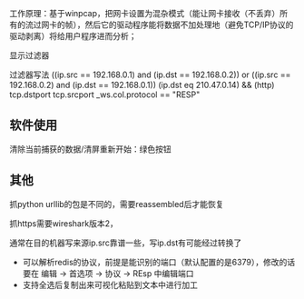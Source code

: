 工作原理：基于winpcap，把网卡设置为混杂模式（能让网卡接收（不丢弃）所有的流过网卡的帧），然后它的驱动程序能将数据不加处理地（避免TCP/IP协议的驱动剥离）将给用户程序进而分析；


显示过滤器

过滤器写法
((ip.src == 192.168.0.1) and (ip.dst == 192.168.0.2)) or ((ip.src == 192.168.0.2) and (ip.dst == 192.168.0.1))
(ip.dst eq 210.47.0.14) && (http)
tcp.dstport
tcp.srcport
_ws.col.protocol == "RESP"


## 软件使用
清除当前捕获的数据/清屏重新开始：绿色按钮

## 其他
抓python urllib的包是不同的，需要reassembled后才能恢复

抓https需要wireshark版本2，

通常在目的机器写来源ip.src靠谱一些，写ip.dst有可能经过转换了

- 可以解析redis的协议，前提是能识别的端口（默认配置的是6379），修改的话要在 编辑 -> 首选项 -> 协议 -> REsp 中编辑端口
- 支持全选后复制出来可视化粘贴到文本中进行加工